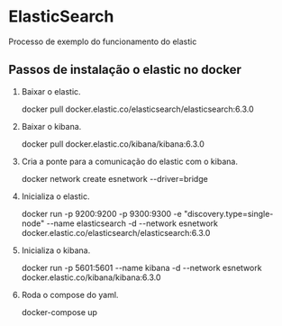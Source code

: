 # ElasticSearch
Processo de exemplo do funcionamento do elastic
## Passos de instalação o elastic no docker
1. Baixar o elastic. 

    docker  pull  docker.elastic.co/elasticsearch/elasticsearch:6.3.0
2. Baixar o kibana.
	
	docker  pull  docker.elastic.co/kibana/kibana:6.3.0
3. Cria a ponte para a comunicação do elastic com o kibana.
	
	docker network create esnetwork --driver=bridge
4. Inicializa o elastic.

	docker run -p 9200:9200 -p 9300:9300 -e "discovery.type=single-node" --name elasticsearch -d --network esnetwork docker.elastic.co/elasticsearch/elasticsearch:6.3.0
5. Inicializa o kibana.

	docker run -p 5601:5601 --name kibana -d --network esnetwork docker.elastic.co/kibana/kibana:6.3.0

6. Roda o compose do yaml.

	docker-compose up
